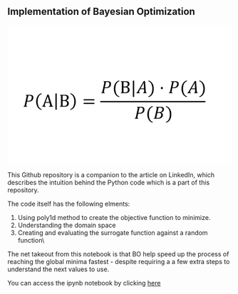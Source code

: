 ## **Implementation of Bayesian Optimization**

![Bayesian Rule](https://github.com/ArijitChakrabarti/Bayesian-Optimization-HyperOpt-Arijit/blob/main/bayes%20rule.png?raw=true)

This Github repository is a companion to the article on LinkedIn, which describes the intuition behind the Python code which is a part of this repository.

The code itself has the following elments:

 1. Using poly1d method to create the objective function to minimize.
 2. Understanding the domain space
 3. Creating and evaluating the surrogate function against a random function\
 
 The net takeout from this notebook is that BO help speed up the process of reaching the global minima fastest - despite requiring a a few extra steps to understand the next values to use.

You can access the ipynb notebook by clicking [here](https://github.com/ArijitChakrabarti/Bayesian-Optimization-HyperOpt-Arijit/blob/main/Learning%20Bayesian%20Optimisation.ipynb)
